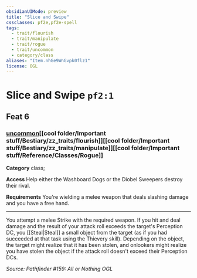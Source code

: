 ```yaml
---
obsidianUIMode: preview
title: "Slice and Swipe"
cssclasses: pf2e,pf2e-spell
tags:
  - trait/flourish
  - trait/manipulate
  - trait/rogue
  - trait/uncommon
  - category/class
aliases: "Item.nhGe9WnGvpk0flz1"
license: OGL
---
```

# Slice and Swipe `pf2:1`
## Feat 6
### [uncommon](cool%20folder/Important%20stuff/Bestiary/zz_traits/uncommon.md "Uncommon Rarity Trait")[[cool folder/Important stuff/Bestiary/zz_traits/flourish]][[cool folder/Important stuff/Bestiary/zz_traits/manipulate]][[cool folder/Important stuff/Reference/Classes/Rogue]]

**Category** class; 




**Access** Help either the Washboard Dogs or the Diobel Sweepers destroy their rival.

**Requirements** You're wielding a melee weapon that deals slashing damage and you have a free hand.

* * *

You attempt a melee Strike with the required weapon. If you hit and deal damage and the result of your attack roll exceeds the target's Perception DC, you [[Steal|Steal]] a small object from the target (as if you had succeeded at that task using the Thievery skill). Depending on the object, the target might realize that it has been stolen, and onlookers might realize you have stolen the object if the attack roll doesn't exceed their Perception DCs.

*Source: Pathfinder #159: All or Nothing*
*OGL*